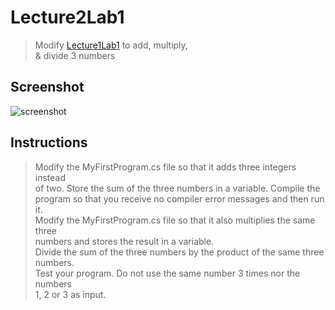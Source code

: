 # Lecture2Lab1
> Modify [Lecture1Lab1](LectureLabs/Lecture1/Lecture1Lab1) to add, multiply,  
> & divide 3 numbers

## Screenshot
![screenshot](Lecture2Lab1.gif)

## Instructions
> Modify the MyFirstProgram.cs file so that it adds three integers instead  
> of two. Store the sum of the three numbers in a variable. Compile the  
> program so that you receive no compiler error messages and then run it.  
> Modify the MyFirstProgram.cs file so that it also multiplies the same three  
> numbers and stores the result in a variable.  
> Divide the sum of the three numbers by the product of the same three numbers.  
> Test your program. Do not use the same number 3 times nor the numbers  
> 1, 2 or 3 as input.